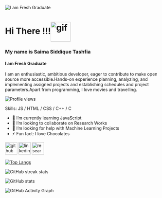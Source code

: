 ![I am Fresh Graduate ](https://blog.red-badger.com/hs-fs/hubfs/Github_Blog%20(1).gif?width=920&height=300&name=Github_Blog%20(1).gif)


# Hi There !!!<img align="center" src="https://i.pinimg.com/originals/b9/37/12/b9371273ae94a946e92074d1b9696680.gif" width="65" height="65" alt="gif">

### My name is Saima Siddique Tashfia
#### I am Fresh Graduate 


I am an enthusiastic, ambitious developer, eager to contribute to make open source more accessible.Hands-on experience planning, analyzing, and implementing assigned projects and establishing schedules and project parameters.Apart from programming, I love movies and travelling.

![Profile views](https://gpvc.arturio.dev/saimasiddique)  

Skills:  JS / HTML / CSS / C++ / C 

- 🌱 I’m currently learning JavaScript 
- 👯 I’m looking to collaborate on Research Works 
- 🤔 I’m looking for help with Machine Learning Projects 
- ⚡ Fun fact: I love Chocolates 


[<img src='https://camo.githubusercontent.com/e491d9bed5a5bd4bc9254c3e898edb89eaddb801892173c588595ee400016b4e/68747470733a2f2f692e70696e696d672e636f6d2f6f726967696e616c732f32382f30322f30302f32383032303030336434613439336337386438323032626136633335663137392e676966' alt='github' height='40'>](https://github.com/https://github.com/saimasiddique)  [<img src="https://cliply.co/wp-content/uploads/2021/02/372102050_LINKEDIN_ICON_TRANSPARENT_1080.gif" alt='linkedin' height='40'>](https://www.linkedin.com/in/https://www.linkedin.com/in/saima-siddique-tashfia-ce022//)  [<img src='https://cdn.jsdelivr.net/npm/simple-icons@3.0.1/icons/researchgate.svg' alt='researchgate' height='40'>](https://www.researchgate.net/profile/Saima-Tashfia-2)  


[![Top Langs](https://github-readme-stats.vercel.app/api/top-langs/?username=saimasiddique)](https://github.com/anuraghazra/github-readme-stats)

![GitHub streak stats](https://github-readme-streak-stats.herokuapp.com/?user=saimasiddique)  

![GitHub stats](https://github-readme-stats.vercel.app/api?username=saimasiddique&show_icons=true)  

![GitHub Activity Graph](https://activity-graph.herokuapp.com/graph?username=saimasiddique)  




